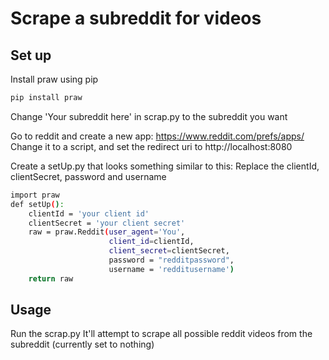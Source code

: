 # Scrape a subreddit for videos

## Set up

Install praw using pip
```bash
pip install praw
```

Change 'Your subreddit here' in scrap.py to the subreddit you want

Go to reddit and create a new app: https://www.reddit.com/prefs/apps/
Change it to a script, and set the redirect uri to http://localhost:8080

Create a setUp.py that looks something similar to this:
Replace the clientId, clientSecret, password and username

```bash
import praw
def setUp():
	clientId = 'your client id'
	clientSecret = 'your client secret'
	raw = praw.Reddit(user_agent='You',
	                  client_id=clientId,
	                  client_secret=clientSecret,
	                  password = "redditpassword",
	                  username = 'redditusername')
	return raw
```

## Usage

Run the scrap.py
It'll attempt to scrape all possible reddit videos from the subreddit (currently set to nothing)